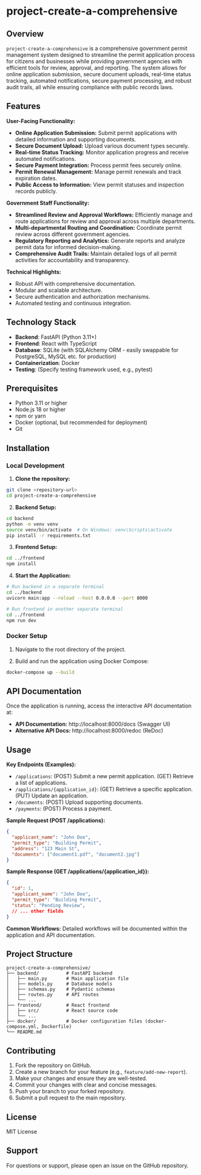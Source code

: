 # project-create-a-comprehensive

## Overview

`project-create-a-comprehensive` is a comprehensive government permit management system designed to streamline the permit application process for citizens and businesses while providing government agencies with efficient tools for review, approval, and reporting.  The system allows for online application submission, secure document uploads, real-time status tracking, automated notifications, secure payment processing, and robust audit trails, all while ensuring compliance with public records laws.

## Features

**User-Facing Functionality:**

* **Online Application Submission:**  Submit permit applications with detailed information and supporting documents.
* **Secure Document Upload:** Upload various document types securely.
* **Real-time Status Tracking:** Monitor application progress and receive automated notifications.
* **Secure Payment Integration:**  Process permit fees securely online.
* **Permit Renewal Management:** Manage permit renewals and track expiration dates.
* **Public Access to Information:** View permit statuses and inspection records publicly.

**Government Staff Functionality:**

* **Streamlined Review and Approval Workflows:**  Efficiently manage and route applications for review and approval across multiple departments.
* **Multi-departmental Routing and Coordination:**  Coordinate permit review across different government agencies.
* **Regulatory Reporting and Analytics:** Generate reports and analyze permit data for informed decision-making.
* **Comprehensive Audit Trails:** Maintain detailed logs of all permit activities for accountability and transparency.


**Technical Highlights:**

* Robust API with comprehensive documentation.
* Modular and scalable architecture.
* Secure authentication and authorization mechanisms.
* Automated testing and continuous integration.

## Technology Stack

* **Backend**: FastAPI (Python 3.11+)
* **Frontend**: React with TypeScript
* **Database**: SQLite (with SQLAlchemy ORM - easily swappable for PostgreSQL, MySQL etc. for production)
* **Containerization**: Docker
* **Testing**:  (Specify testing framework used, e.g., pytest)


## Prerequisites

* Python 3.11 or higher
* Node.js 18 or higher
* npm or yarn
* Docker (optional, but recommended for deployment)
* Git


## Installation

### Local Development

1. **Clone the repository:**

```bash
git clone <repository-url>
cd project-create-a-comprehensive
```

2. **Backend Setup:**

```bash
cd backend
python -m venv venv
source venv/bin/activate  # On Windows: venv\Scripts\activate
pip install -r requirements.txt
```

3. **Frontend Setup:**

```bash
cd ../frontend
npm install
```

4. **Start the Application:**

```bash
# Run backend in a separate terminal
cd ../backend
uvicorn main:app --reload --host 0.0.0.0 --port 8000

# Run frontend in another separate terminal
cd ../frontend
npm run dev
```


### Docker Setup

1.  Navigate to the root directory of the project.

2.  Build and run the application using Docker Compose:

```bash
docker-compose up --build
```


## API Documentation

Once the application is running, access the interactive API documentation at:

* **API Documentation:** http://localhost:8000/docs (Swagger UI)
* **Alternative API Docs:** http://localhost:8000/redoc (ReDoc)


## Usage

**Key Endpoints (Examples):**

* `/applications`:  (POST) Submit a new permit application.  (GET) Retrieve a list of applications.
* `/applications/{application_id}`: (GET) Retrieve a specific application. (PUT) Update an application.
* `/documents`: (POST) Upload supporting documents.
* `/payments`: (POST) Process a payment.

**Sample Request (POST /applications):**

```json
{
  "applicant_name": "John Doe",
  "permit_type": "Building Permit",
  "address": "123 Main St",
  "documents": ["document1.pdf", "document2.jpg"]
}
```

**Sample Response (GET /applications/{application_id}):**

```json
{
  "id": 1,
  "applicant_name": "John Doe",
  "permit_type": "Building Permit",
  "status": "Pending Review",
  // ... other fields
}
```

**Common Workflows:**  Detailed workflows will be documented within the application and API documentation.


## Project Structure

```
project-create-a-comprehensive/
├── backend/          # FastAPI backend
│   ├── main.py       # Main application file
│   ├── models.py     # Database models
│   ├── schemas.py    # Pydantic schemas
│   ├── routes.py     # API routes
│   └── ...
├── frontend/         # React frontend
│   ├── src/          # React source code
│   └── ...
├── docker/           # Docker configuration files (docker-compose.yml, Dockerfile)
└── README.md
```


## Contributing

1. Fork the repository on GitHub.
2. Create a new branch for your feature (e.g., `feature/add-new-report`).
3. Make your changes and ensure they are well-tested.
4. Commit your changes with clear and concise messages.
5. Push your branch to your forked repository.
6. Submit a pull request to the main repository.


## License

MIT License


## Support

For questions or support, please open an issue on the GitHub repository.
